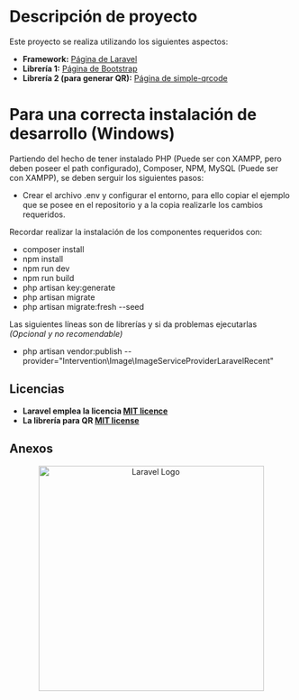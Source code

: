 # Descripción de proyecto

Este proyecto se realiza utilizando los siguientes aspectos:
 - **Framework:** [Página de Laravel](https://laravel.com)
 - **Librería 1:** [Página de Bootstrap](https://getbootstrap.com)
 - **Librería 2 (para generar QR):** [Página de simple-qrcode](https://php-qrcode.readthedocs.io/en/main/)

 # Para una correcta instalación de desarrollo (Windows)
Partiendo del hecho de tener instalado PHP (Puede ser con XAMPP, pero deben poseer el path configurado), Composer, NPM, MySQL (Puede ser con XAMPP), se deben serguir los siguientes pasos:

 - Crear el archivo .env y configurar el entorno, para ello copiar el ejemplo que se posee en el repositorio y a la copia realizarle los cambios requeridos.

Recordar realizar la instalación de los componentes requeridos con:
 - composer install
 - npm install
 - npm run dev
 - npm run build
 - php artisan key:generate
 - php artisan migrate
 - php artisan migrate:fresh --seed 

Las siguientes líneas son de librerías y si da problemas ejecutarlas *(Opcional y no recomendable)*
- php artisan vendor:publish --provider="Intervention\Image\ImageServiceProviderLaravelRecent"

## Licencias

- **Laravel emplea la licencia [MIT licence](https://opensource.org/licenses/MIT)**
- **La librería para QR [MIT license](https://github.com/chillerlan/php-qrcode)**

## Anexos

<p align="center"><a href="https://laravel.com" target="_blank"><img src="https://raw.githubusercontent.com/laravel/art/master/logo-lockup/5%20SVG/2%20CMYK/1%20Full%20Color/laravel-logolockup-cmyk-red.svg" width="400" alt="Laravel Logo"></a></p>
